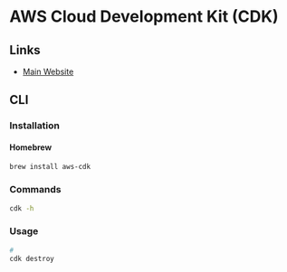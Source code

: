 # AWS Cloud Development Kit (CDK)

<!--
cdk.context.json
-->

## Links

- [Main Website](https://aws.amazon.com/cdk)

## CLI

### Installation

#### Homebrew

```sh
brew install aws-cdk
```

### Commands

```sh
cdk -h
```

### Usage

```sh
#
cdk destroy
```
